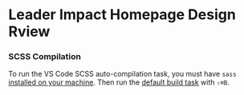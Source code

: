 # Leader Impact Homepage Design Rview

### SCSS Compilation

To run the VS Code SCSS auto-compilation task, you must have `sass` [installed on your machine](<(https://code.visualstudio.com/docs/languages/css#_step-1-install-a-sass-or-less-transpiler)>). Then run the [default build task](https://code.visualstudio.com/docs/languages/css#_step-4-run-the-build-task) with `⇧⌘B`.
